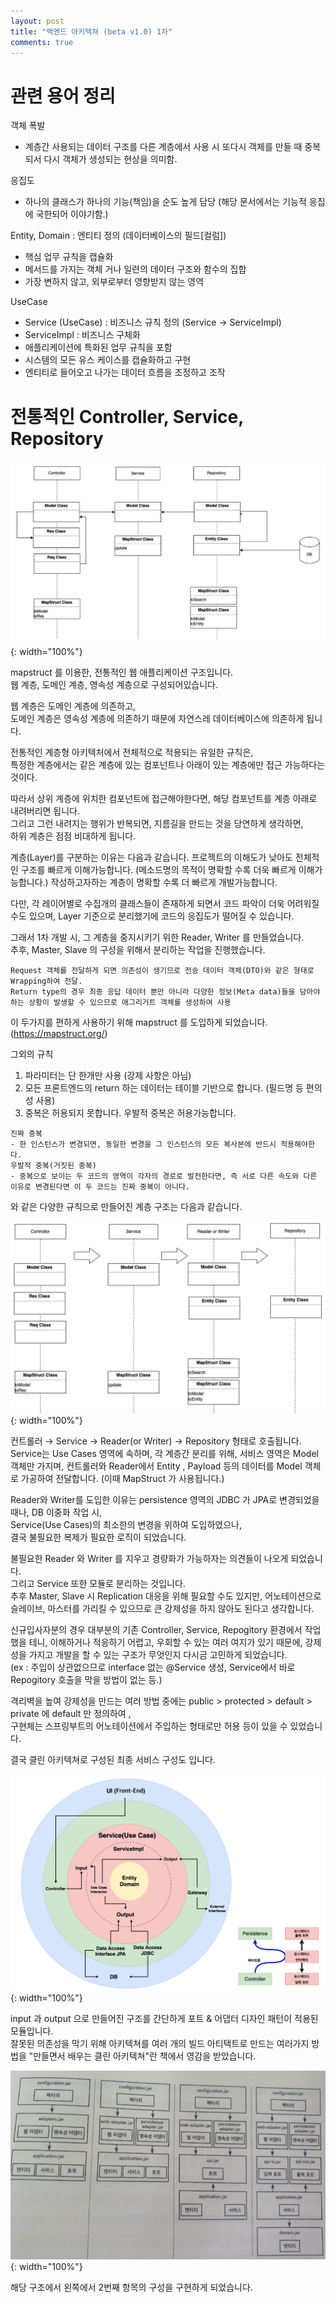 ```yaml
---
layout: post
title: "백엔드 아키텍쳐 (beta v1.0) 1차"
comments: true
---
```


# 관련 용어 정리 

객체 폭발 
 - 계층간 사용되는 데이터 구조를 다른 계층에서 사용 시 또다시 객체를 만들 때 중복되서 다시 객체가 생성되는 현상을 의미함.  

응집도
 - 하나의 클래스가 하나의 기능(책임)을 순도 높게 담당 (해당 문서에서는 기능적 응집에 국한되어 이야기함.)   

Entity, Domain : 엔티티 정의 (데이터베이스의 필드[컬럼])
 - 핵심 업무 규칙을 캡슐화
 - 메서드를 가지는 객체 거나 일련의 데이터 구조와 함수의 집합
 - 가장 변하지 않고, 외부로부터 영향받지 않는 영역

UseCase
 - Service (UseCase) : 비즈니스 규칙 정의 (Service → ServiceImpl)
 - ServiceImpl : 비즈니스 구체화
 - 애플리케이션에 특화된 업무 규칙을 포함
 - 시스템의 모든 유스 케이스를 캡슐화하고 구현
 - 엔티티로 들어오고 나가는 데이터 흐름을 조정하고 조작


# 전통적인 Controller, Service, Repository 

![simple3](/images/20220419clean03.png){: width="100%"}

mapstruct 를 이용한, 전통적인 웹 애플리케이션 구조입니다.   
웹 계층, 도메인 계층, 영속성 계층으로 구성되어있습니다.   

웹 계층은 도메인 계층에 의존하고,   
도메인 계층은 영속성 계층에 의존하기 때문에 자연스레 데이터베이스에 의존하게 됩니다.   

전통적인 계층형 아키텍처에서 전체적으로 적용되는 유일한 규칙은,  
특정한 계층에서는 같은 계층에 있는 컴포넌트나 아래이 있는 계층에만 접근 가능하다는 것이다.   

따라서 상위 계층에 위치한 컴포넌트에 접근해야한다면, 해당 컴포넌트를 계층 아래로 내려버리면 됩니다.   
그리고 그런 내려지는 행위가 반복되면, 지름길을 만드는 것을 당연하게 생각하면,  
하위 계층은 점점 비대하게 됩니다.   

계층(Layer)를 구분하는 이유는 다음과 같습니다.
프로젝트의 이해도가 낮아도 전체적인 구조를 빠르게 이해가능합니다. (메소드명의 목적이 명확할 수록 더욱 빠르게 이해가능합니다.)
작성하고자하는 계층이 명확할 수록 더 빠르게 개발가능합니다. 

다만, 각 레이어별로 수집개의 클래스들이 존재하게 되면서 코드 파악이 더욱 어려워질 수도 있으며, Layer 기준으로 분리했기에 코드의 응집도가 떨어질 수 있습니다.  

그래서 1차 개발 시, 그 계층을 중지시키기 위한 Reader, Writer 를 만들었습니다.  
추후, Master, Slave 의 구성을 위해서 분리하는 작업을 진행했습니다.  

```
Request 객체를 전달하게 되면 의존성이 생기므로 전송 데이터 객체(DTO)와 같은 형태로 Wrapping하여 전달.
Return type의 경우 최종 응답 데이터 뿐만 아니라 다양한 정보(Meta data)들을 담아야 하는 상황이 발생할 수 있으므로 애그리거트 객체를 생성하여 사용
```

이 두가지를 편하게 사용하기 위해 mapstruct 를 도입하게 되었습니다. (https://mapstruct.org/)

그외의 규칙 
1. 파라미터는 단 한개만 사용 (강제 사항은 아님)
2. 모든 프론트엔드의 return 하는 데이터는 테이블 기반으로 합니다. (필드명 등 편의성 사용)
3. 중복은 허용되지 못합니다. 우발적 중복은 허용가능합니다.
```
진짜 중복
- 한 인스턴스가 변경되면, 동일한 변경을 그 인스턴스의 모든 복사본에 반드시 적용해야한다.
우발적 중복(거짓된 중복)
- 중복으로 보이는 두 코드의 영역이 각자의 경로로 발전한다면, 즉 서로 다른 속도와 다른 이유로 변경된다면 이 두 코드는 진짜 중복이 아니다.
```

와 같은 다양한 규칙으로 만들어진 계층 구조는 다음과 같습니다. 

![simple3](/images/20220419clean05.png){: width="100%"}

컨트롤러 → Service → Reader(or Writer) → Repository 형태로 호출됩니다.
Service는 Use Cases 영역에 속하며, 각 계층간 분리를 위해, 서비스 영역은 Model 객체만 가지며,
컨트롤러와 Reader에서 Entity , Payload 등의 데이터를 Model 객체로 가공하여 전달합니다. (이때 MapStruct 가 사용됩니다.)  

Reader와 Writer를 도입한 이유는 persistence 영역의 JDBC 가 JPA로 변경되었을 때나, DB 이중화 작업 시,  
Service(Use Cases)의 최소한의 변경을 위하여 도입하였으나,  
결국 불필요한 복제가 필요한 로직이 되었습니다.  

불필요한 Reader 와 Writer 를 지우고 경량화가 가능하자는 의견들이 나오게 되었습니다.  
그리고 Service 또한 모듈로 분리하는 것입니다.  
추후 Master, Slave 시 Replication 대응을 위해 필요할 수도 있지만, 어노테이션으로 슬레이브, 마스터를 가리킬 수 있으므로 큰 강제성을 하지 않아도 된다고 생각합니다.  

신규입사자분의 경우 대부분의 기존 Controller, Service, Repogitory 환경에서 작업했을 테니, 
이해하거나 적응하기 어렵고, 우회할 수 있는 여러 여지가 있기 때문에, 강제성을 가지고 개발을 할 수 있는 구조가 무엇인지 다시금 고민하게 되었습니다.  
(ex : 주입이 상관없으므로 interface 없는 @Service 생성, Service에서 바로 Repogitory 호출을 막을 방법이 없는 등.)

격리벽을 높여 강제성을 만드는 여러 방법 중에는 public > protected > default > private 에 default 만 정의하여 ,  
구현체는 스프링부트의 어노테이션에서 주입하는 형태로만 허용 등이 있을 수 있었습니다.

결국 클린 아키텍쳐로 구성된 최종 서비스 구성도 입니다.

![simple3](/images/20220419clean04.png){: width="100%"}

input 과 output 으로 만들어진 구조를 간단하게 포트 & 어댑터 디자인 패턴이 적용된 모듈입니다.   
잘못된 의존성을 막기 위해 아키텍쳐를 여러 개의 빌드 아티택트로 만드는 여러가지 방법을 "만들면서 배우는 클린 아키텍쳐"란 책에서 영감을 받았습니다.   

![simple3](/images/20220419clean06.png){: width="100%"}

해당 구조에서 왼쪽에서 2번째 항목의 구성을 구현하게 되었습니다.  